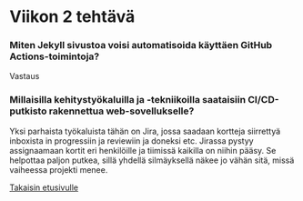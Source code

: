 # Viikon 2 tehtävä
### Miten Jekyll sivustoa voisi automatisoida käyttäen GitHub Actions-toimintoja?
Vastaus
### Millaisilla kehitystyökaluilla ja -tekniikoilla saataisiin CI/CD-putkisto rakennettua web-sovellukselle?
Yksi parhaista työkaluista tähän on Jira, jossa saadaan kortteja siirrettyä inboxista in progressiin ja reviewiin ja doneksi etc. Jirassa pystyy assignaamaan kortit eri henkilöille ja tiimissä kaikilla on niihin pääsy. Se helpottaa paljon putkea, sillä yhdellä silmäyksellä näkee jo vähän sitä, missä vaiheessa projekti menee.

[Takaisin etusivulle](index.md)